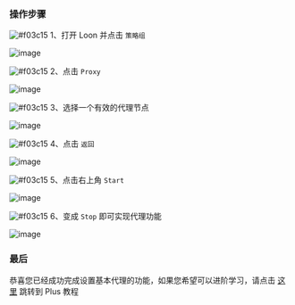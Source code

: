 ### 操作步骤

![#f03c15](https://placehold.it/15/f03c15/000000?text=+) 1、打开 Loon 并点击 `策略组`

![image](https://raw.githubusercontent.com/TiyNa/LoonManualimg/main/First/Fourth_1.jpg)

![#f03c15](https://placehold.it/15/f03c15/000000?text=+) 2、点击 `Proxy`

![image](https://raw.githubusercontent.com/TiyNa/LoonManualimg/main/First/Fourth_2.jpg)

![#f03c15](https://placehold.it/15/f03c15/000000?text=+) 3、选择一个有效的代理节点

![image](https://raw.githubusercontent.com/TiyNa/LoonManualimg/main/First/Fourth_3.jpg)

![#f03c15](https://placehold.it/15/f03c15/000000?text=+) 4、点击 `返回`

![image](https://raw.githubusercontent.com/TiyNa/LoonManualimg/main/First/Fourth_4.jpg)

![#f03c15](https://placehold.it/15/f03c15/000000?text=+) 5、点击右上角 `Start`

![image](https://raw.githubusercontent.com/TiyNa/LoonManualimg/main/First/Fourth_5.jpg)

![#f03c15](https://placehold.it/15/f03c15/000000?text=+) 6、变成 `Stop` 即可实现代理功能

![image](https://raw.githubusercontent.com/TiyNa/LoonManualimg/main/First/Fourth_6.jpg)

### 最后

恭喜您已经成功完成设置基本代理的功能，如果您希望可以进阶学习，请点击 [这里](https://github.com/chiupam/tutorial/blob/master/Loon/Plus/README.md) 跳转到 Plus 教程